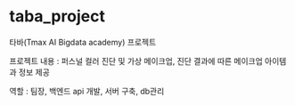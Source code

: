 # taba_project
타바(Tmax AI Bigdata academy) 프로젝트  

프로젝트 내용 :  퍼스널 컬러 진단 및 가상 메이크업, 진단 결과에 따른 메이크업 아이템과 정보 제공

역할 : 팀장, 백엔드 api 개발, 서버 구축, db관리  

